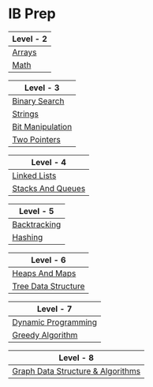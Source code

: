 # IB Prep


| Level - 2 |
| - |
| [Arrays](https://github.com/XXDIL/IB-Prep/tree/main/Array) |
| [Math](https://github.com/XXDIL/IB-Prep/tree/main/Math) |

| Level - 3 |
| - |
| [Binary Search](https://github.com/XXDIL/IB-Prep/tree/main/Binary%20Search) |
| [Strings](https://github.com/XXDIL/IB-Prep/tree/main/Strings) |
| [Bit Manipulation](https://github.com/XXDIL/IB-Prep/tree/main/Bit%20Manipulation) |
| [Two Pointers](https://github.com/XXDIL/IB-Prep/tree/main/Two%20Pointers) |

| Level - 4 |
| - |
| [Linked Lists](https://github.com/XXDIL/IB-Prep/tree/main/Linked%20Lists) |
| [Stacks And Queues](https://github.com/XXDIL/IB-Prep/tree/main/Stacks%20And%20Queues) |

| Level - 5 |
| - |
| [Backtracking](https://github.com/XXDIL/IB-Prep/tree/main/Backtracking) |
| [Hashing](https://github.com/XXDIL/IB-Prep/tree/main/Hashing) |

| Level - 6 |
| - |
| [Heaps And Maps](https://github.com/XXDIL/IB-Prep/tree/main/Heaps%20And%20Maps) |
| [Tree Data Structure](https://github.com/XXDIL/IB-Prep/tree/main/Trees) |

| Level - 7 |
| - |
| [Dynamic Programming](https://github.com/XXDIL/IB-Prep/tree/main/) |
| [Greedy Algorithm](https://github.com/XXDIL/IB-Prep/tree/main/Greedy) |

| Level - 8 |
| - |
| [Graph Data Structure & Algorithms](https://github.com/XXDIL/IB-Prep/tree/main/) | 

